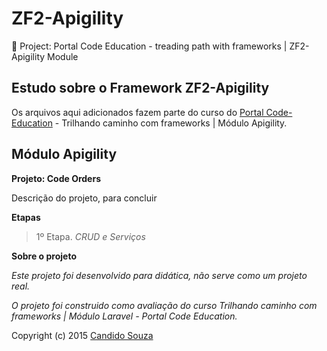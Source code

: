 ZF2-Apigility
=======================

:book: Project: Portal Code Education - treading path with frameworks | ZF2-Apigility Module

Estudo sobre o Framework ZF2-Apigility
--------------------------------------

Os arquivos aqui adicionados fazem parte do curso do <a href="http://sites.code.education/trilhando-frameworks/" title="Portal Code Education" target="_blank" >Portal Code-Education</a> - Trilhando caminho com frameworks | Módulo Apigility.

Módulo Apigility
----------------

**Projeto: Code Orders**

Descrição do projeto, para concluir

**Etapas**

>1º Etapa. *CRUD e Serviços*

**Sobre o projeto**

*Este projeto foi desenvolvido para didática, não serve como um projeto real.*

*O projeto foi construido como avaliação do curso Trilhando caminho com frameworks | Módulo Laravel - Portal Code Education.*

Copyright (c) 2015 <a href="http://candidosouza.com.br/" title="Candido Souza" target="_blank" >Candido Souza</a>